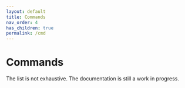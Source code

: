 ```yaml
---
layout: default
title: Commands
nav_order: 4
has_children: true
permalink: /cmd
---
```


# Commands

The list is not exhaustive. The documentation is still a work in progress.
